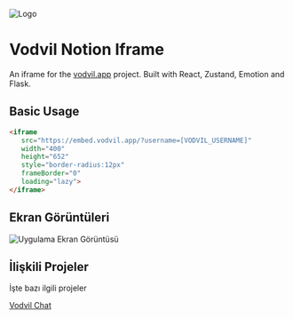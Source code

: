 
![Logo](https://www.vodvilapp.com/static/icons/vodvil-white.svg)

    
# Vodvil Notion Iframe

An iframe for the [vodvil.app](https://vodvil.app) project. Built with React, Zustand, Emotion and Flask.


## Basic Usage

```html
<iframe 
   src="https://embed.vodvil.app/?username=[VODVIL_USERNAME]"
   width="400" 
   height="652"
   style="border-radius:12px" 
   frameBorder="0" 
   loading="lazy">
</iframe>
```

  
## Ekran Görüntüleri

![Uygulama Ekran Görüntüsü](https://embed.vodvil.app/test.png)

  
## İlişkili Projeler

İşte bazı ilgili projeler

[Vodvil Chat](https://github.com/nurullahkilic/vodvil-chat)

  